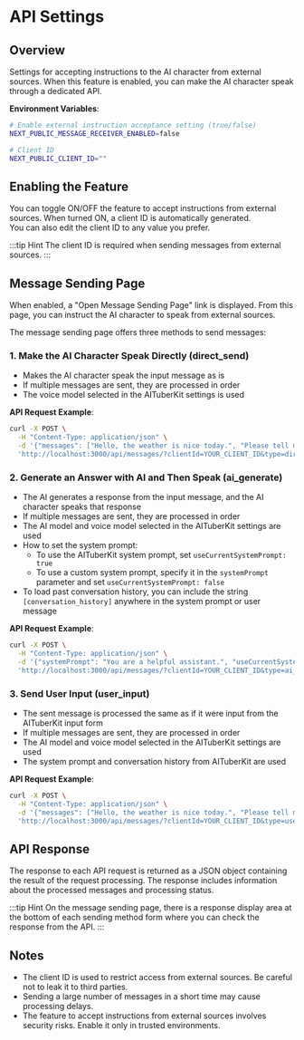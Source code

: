 # API Settings

## Overview

Settings for accepting instructions to the AI character from external sources. When this feature is enabled, you can make the AI character speak through a dedicated API.

**Environment Variables**:

```bash
# Enable external instruction acceptance setting (true/false)
NEXT_PUBLIC_MESSAGE_RECEIVER_ENABLED=false

# Client ID
NEXT_PUBLIC_CLIENT_ID=""
```

## Enabling the Feature

You can toggle ON/OFF the feature to accept instructions from external sources. When turned ON, a client ID is automatically generated.<br>
You can also edit the client ID to any value you prefer.

:::tip Hint
The client ID is required when sending messages from external sources.
:::

## Message Sending Page

When enabled, a "Open Message Sending Page" link is displayed. From this page, you can instruct the AI character to speak from external sources.

The message sending page offers three methods to send messages:

### 1. Make the AI Character Speak Directly (direct_send)

- Makes the AI character speak the input message as is
- If multiple messages are sent, they are processed in order
- The voice model selected in the AITuberKit settings is used

**API Request Example**:

```bash
curl -X POST \
  -H "Content-Type: application/json" \
  -d '{"messages": ["Hello, the weather is nice today.", "Please tell me your schedule for today."]}' \
  'http://localhost:3000/api/messages/?clientId=YOUR_CLIENT_ID&type=direct_send'
```

### 2. Generate an Answer with AI and Then Speak (ai_generate)

- The AI generates a response from the input message, and the AI character speaks that response
- If multiple messages are sent, they are processed in order
- The AI model and voice model selected in the AITuberKit settings are used
- How to set the system prompt:
  - To use the AITuberKit system prompt, set `useCurrentSystemPrompt: true`
  - To use a custom system prompt, specify it in the `systemPrompt` parameter and set `useCurrentSystemPrompt: false`
- To load past conversation history, you can include the string `[conversation_history]` anywhere in the system prompt or user message

**API Request Example**:

```bash
curl -X POST \
  -H "Content-Type: application/json" \
  -d '{"systemPrompt": "You are a helpful assistant.", "useCurrentSystemPrompt": false, "messages": ["Please tell me your schedule for today."]}' \
  'http://localhost:3000/api/messages/?clientId=YOUR_CLIENT_ID&type=ai_generate'
```

### 3. Send User Input (user_input)

- The sent message is processed the same as if it were input from the AITuberKit input form
- If multiple messages are sent, they are processed in order
- The AI model and voice model selected in the AITuberKit settings are used
- The system prompt and conversation history from AITuberKit are used

**API Request Example**:

```bash
curl -X POST \
  -H "Content-Type: application/json" \
  -d '{"messages": ["Hello, the weather is nice today.", "Please tell me your schedule for today."]}' \
  'http://localhost:3000/api/messages/?clientId=YOUR_CLIENT_ID&type=user_input'
```

## API Response

The response to each API request is returned as a JSON object containing the result of the request processing. The response includes information about the processed messages and processing status.

:::tip Hint
On the message sending page, there is a response display area at the bottom of each sending method form where you can check the response from the API.
:::

## Notes

- The client ID is used to restrict access from external sources. Be careful not to leak it to third parties.
- Sending a large number of messages in a short time may cause processing delays.
- The feature to accept instructions from external sources involves security risks. Enable it only in trusted environments.
